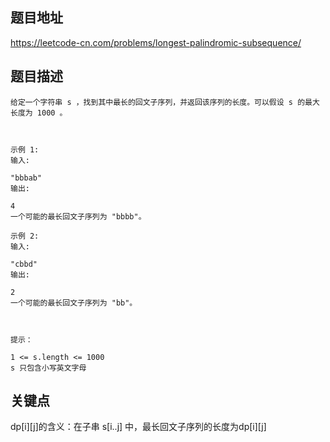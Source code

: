 ## 题目地址

https://leetcode-cn.com/problems/longest-palindromic-subsequence/

## 题目描述

```
给定一个字符串 s ，找到其中最长的回文子序列，并返回该序列的长度。可以假设 s 的最大长度为 1000 。

 

示例 1:
输入:

"bbbab"
输出:

4
一个可能的最长回文子序列为 "bbbb"。

示例 2:
输入:

"cbbd"
输出:

2
一个可能的最长回文子序列为 "bb"。

 

提示：

1 <= s.length <= 1000
s 只包含小写英文字母
```

## 关键点

dp[i][j]的含义：在子串 s[i..j] 中，最长回文子序列的长度为dp[i][j]